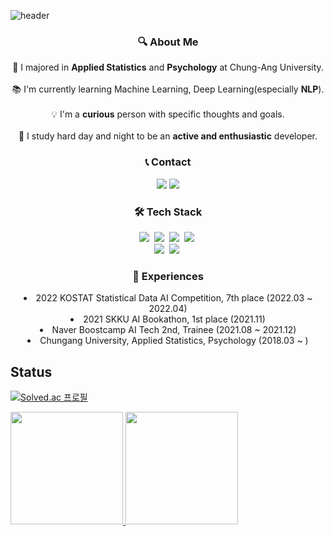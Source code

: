 
![header](https://capsule-render.vercel.app/api?type=waving&color=auto&height=200&section=header&text=Chaewon%20Yoon&fontSize=60)

<h3 align="center"> 🔍 About Me </h3>
<p align="center">
  📜 I majored in <b>Applied Statistics</b> and <b>Psychology</b> at Chung-Ang University.</br></br>
  📚 I'm currently learning Machine Learning, Deep Learning(especially <b>NLP</b>).</br></br>
  💡 I'm a <b>curious</b> person with specific thoughts and goals.</br></br>
  🔑 I study hard day and night to be an <b>active and enthusiastic</b> developer. </br>

</p>

<!--h6 align="center"> 📜 I majored in <b>Applied Statistics</b> and <b>Psychology</b> at Chung-Ang University.&thinsp; </h6>
<h6 align="center"> 📚 I'm currently learning Machine Learning, Deep Learning(especially <b>NLP</b>). </h6>
<h6 align="center"> 🔑 I'm a <b>curious</b> person with specific thoughts and goals. &emsp;&emsp;&emsp;&emsp;&emsp;&emsp;&emsp;&emsp; </h6>
<h6 align="center"> 💡 I study hard day and night to be an <b>active and enthusiastic</b> developer. &ensp; </h6-->


<h3 align="center">📞 Contact</h3>
<p align="center">
  <a href="mailto:ycw0363@gmail.com"><img src="https://img.shields.io/badge/Gmail-d14836?style=flat-square&logo=Gmail&logoColor=white&link=eunjinhh131@gmail.com"/></a>
  <a href="https://chaeon-story.tistory.com/"><img src="https://img.shields.io/badge/Tech Blog-09B3AF?style=flat-square&logo=Blogger&logoColor=white"/></a>
  
</p>
<h3 align="center">🛠 Tech Stack</h3>
<p align="center">
  <img src="https://img.shields.io/badge/Python-3766AB?style=flat-square&logo=Python&logoColor=white"/></a>&nbsp 
  <img src="https://img.shields.io/badge/R-276DC3?style=flat-square&logo=R&logoColor=white"/></a>&nbsp 
  <img src="https://img.shields.io/badge/MySQL-4479A1?style=flat-square&logo=mysql&logoColor=white"/></a>&nbsp 
  <img src="https://img.shields.io/badge/C++-00599C?style=flat-square&logo=C%2B%2B&&logoColor=white"/></a>&nbsp 
</br>
  <img src="https://img.shields.io/badge/Pytorch-d12833?style=flat-square&logo=Pytorch&logoColor=white"/></a>&nbsp
  <img src="https://img.shields.io/badge/TensorFlow-FF6F00?style=flat-square&logo=TensorFlow&logoColor=white"/></a>&nbsp

</p>
<h3 align="center">📖 Experiences</h3>
<p align="center">
  <li align ="center">2022 KOSTAT Statistical Data AI Competition, 7th place (2022.03 ~ 2022.04)</li>
  <li align ="center">2021 SKKU AI Bookathon, 1st place (2021.11)</li>
  <li align ="center">Naver Boostcamp AI Tech 2nd, Trainee (2021.08 ~ 2021.12)</li>
  <li align ="center">Chungang University, Applied Statistics, Psychology (2018.03 ~ )</li>
</p>

<h2 align="left"> Status </h2>


[![Solved.ac
프로필](http://mazassumnida.wtf/api/mini/generate_badge?boj=dbschae1)](https://solved.ac/dbschae1)

<p>
   <a href="https://github.com/anuraghazra/github-readme-stats">
   <img height="180px" src="https://github-readme-stats.vercel.app/api?username=chaeondev&show_icons=true&theme=transparent" />
   </a>
   <img height="180px" src="http://mazandi.herokuapp.com/api?handle=dbschae1&theme=cold"/>
</p>


<!--
**ycw0363/ycw0363** is a ✨ _special_ ✨ repository because its `README.md` (this file) appears on your GitHub profile.

Here are some ideas to get you started:

- 🔭 I’m currently working on ...
- 🌱 I’m currently learning ...
- 👯 I’m looking to collaborate on ...
- 🤔 I’m looking for help with ...
- 💬 Ask me about ...
- 📫 How to reach me: ...
- 😄 Pronouns: ...
- ⚡ Fun fact: ...
-->
